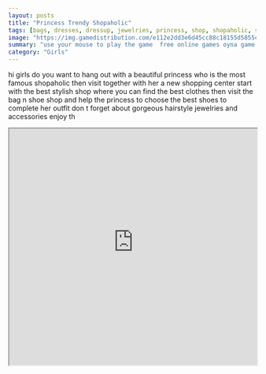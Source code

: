 ```yaml
---
layout: posts
title: "Princess Trendy Shopaholic"
tags: [bags, dresses, dressup, jewelries, princess, shop, shopaholic, style, free, online, games, oyna, game, free, games, play, play, games]
image: "https://img.gamedistribution.com/e112e2dd3e6d45cc88c18155d5855c89.jpg"
summary: "use your mouse to play the game  free online games oyna game free games play play games"
category: "Girls"
---
```


hi girls do you want to hang out with a beautiful princess who is the most famous shopaholic then visit together with her a new shopping center start with the best stylish shop where you can find the best clothes then visit the bag n shoe shop and help the princess to choose the best shoes to complete her outfit don t forget about gorgeous hairstyle jewelries and accessories enjoy th

<iframe width="100%" height="480px;" src="https://html5.gamedistribution.com/e112e2dd3e6d45cc88c18155d5855c89/"></iframe>